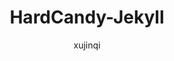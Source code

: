 ---
title: HardCandy-Jekyll
github: https://github.com/xukimseven/HardCandy-Jekyll
demo: http://ww1.xseven.me/
author: xujinqi
ssg:
  - Jekyll
cms:
  - No Cms
---